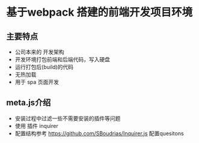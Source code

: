 # 基于webpack 搭建的前端开发项目环境

## 主要特点
- 公司本来的 开发架构
- 开发环境打包前端和后端代码，写入硬盘
- 运行打包后(build)的代码 
- 无热加载
- 用于 spa 页面开发

## meta.js介绍
- 安装过程中过滤一些不需要安装的插件等问题
- 使用 插件 inquirer
- 配置结构参考 https://github.com/SBoudrias/Inquirer.js 配置quesitons